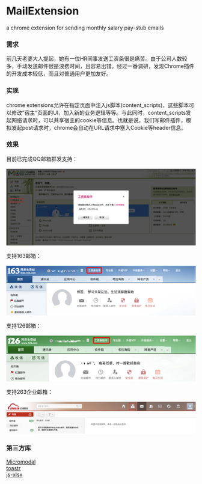 # MailExtension
a chrome extension for sending monthly salary pay-stub emails

### 需求
前几天老婆大人提起，她有一位HR同事发送工资条很是痛苦。由于公司人数较多，手动发送邮件很是浪费时间，且容易出错。经过一番调研，发现Chrome插件的开发成本较低，而且对普通用户更加友好。

### 实现
chrome extensions允许在指定页面中注入js脚本(content_scripts)，这些脚本可以修改”宿主“页面的UI，加入新的业务逻辑等等。与此同时，content_scripts发起网络请求时，可以共享宿主的cookie等信息。也就是说，我们写邮件插件，模拟发起post请求时，chrome会自动在URL请求中塞入Cookie等header信息。

### 效果
目前已完成QQ邮箱群发支持：<br/><br/>
![preview](captureQQ.png)

支持163邮箱：<br/><br/>
![preview](163.png)

支持126邮箱：<br/><br/>
![preview](126.png)

支持263企业邮箱：<br/><br/>
![preview](capture263.png)


### 第三方库
[Micromodal](https://github.com/ghosh/Micromodal)<br/>
[toastr](https://github.com/CodeSeven/toastr)<br/>
[js-xlsx](https://github.com/SheetJS/js-xlsx)
